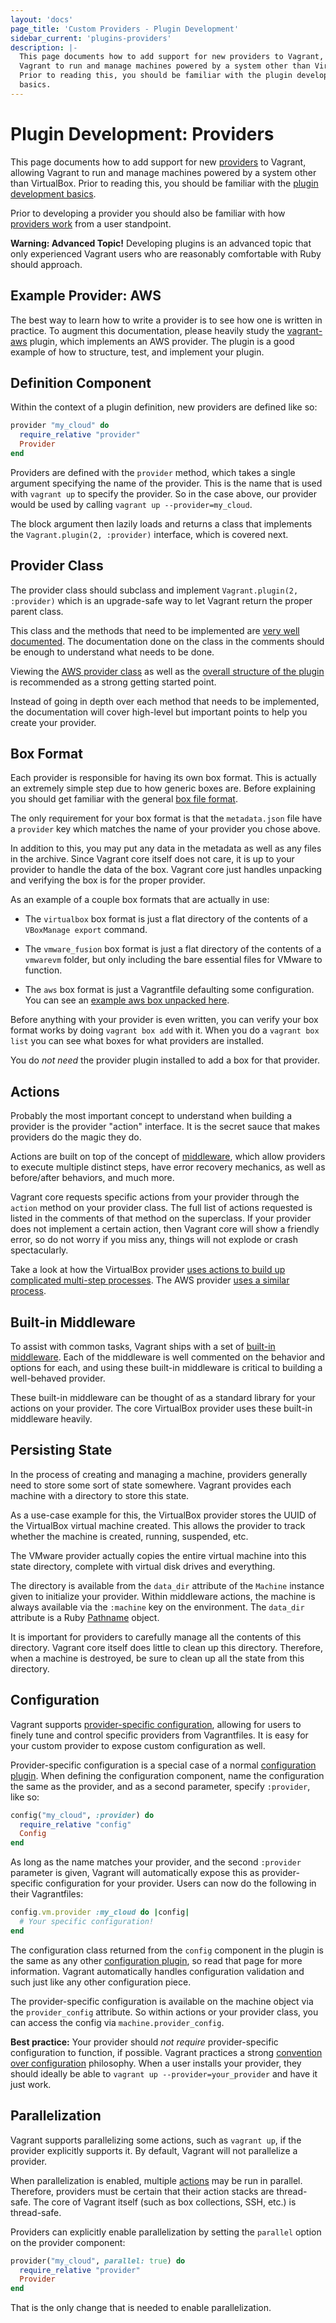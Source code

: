 ```yaml
---
layout: 'docs'
page_title: 'Custom Providers - Plugin Development'
sidebar_current: 'plugins-providers'
description: |-
  This page documents how to add support for new providers to Vagrant, allowing
  Vagrant to run and manage machines powered by a system other than VirtualBox.
  Prior to reading this, you should be familiar with the plugin development
  basics.
---
```


# Plugin Development: Providers

This page documents how to add support for new [providers](/docs/providers/)
to Vagrant, allowing Vagrant to run and manage machines powered by a
system other than VirtualBox. Prior to reading this, you should be familiar
with the [plugin development basics](/docs/plugins/development-basics.html).

Prior to developing a provider you should also be familiar with how
[providers work](/docs/providers/) from
a user standpoint.

<div class="alert alert-warning">
  <strong>Warning: Advanced Topic!</strong> Developing plugins is an
  advanced topic that only experienced Vagrant users who are reasonably
  comfortable with Ruby should approach.
</div>

## Example Provider: AWS

The best way to learn how to write a provider is to see how one is
written in practice. To augment this documentation, please heavily
study the [vagrant-aws](https://github.com/mitchellh/vagrant-aws) plugin,
which implements an AWS provider. The plugin is a good example of how to
structure, test, and implement your plugin.

## Definition Component

Within the context of a plugin definition, new providers are defined
like so:

```ruby
provider "my_cloud" do
  require_relative "provider"
  Provider
end
```

Providers are defined with the `provider` method, which takes a single
argument specifying the name of the provider. This is the name that is
used with `vagrant up` to specify the provider. So in the case above,
our provider would be used by calling `vagrant up --provider=my_cloud`.

The block argument then lazily loads and returns a class that
implements the `Vagrant.plugin(2, :provider)` interface, which is covered
next.

## Provider Class

The provider class should subclass and implement
`Vagrant.plugin(2, :provider)` which is an upgrade-safe way to let Vagrant
return the proper parent class.

This class and the methods that need to be implemented are
[very well documented](https://github.com/hashicorp/vagrant/blob/master/lib/vagrant/plugin/v2/provider.rb). The documentation done on the class in the comments should be
enough to understand what needs to be done.

Viewing the [AWS provider class](https://github.com/mitchellh/vagrant-aws/blob/master/lib/vagrant-aws/provider.rb) as well as the
[overall structure of the plugin](https://github.com/mitchellh/vagrant-aws) is recommended as a strong getting started point.

Instead of going in depth over each method that needs to be implemented,
the documentation will cover high-level but important points to help you
create your provider.

## Box Format

Each provider is responsible for having its own box format. This is
actually an extremely simple step due to how generic boxes are. Before
explaining you should get familiar with the general
[box file format](/docs/boxes/format.html).

The only requirement for your box format is that the `metadata.json`
file have a `provider` key which matches the name of your provider you
chose above.

In addition to this, you may put any data in the metadata as well
as any files in the archive. Since Vagrant core itself does not care,
it is up to your provider to handle the data of the box. Vagrant core
just handles unpacking and verifying the box is for the proper
provider.

As an example of a couple box formats that are actually in use:

- The `virtualbox` box format is just a flat directory of the contents
  of a `VBoxManage export` command.

- The `vmware_fusion` box format is just a flat directory of the
  contents of a `vmwarevm` folder, but only including the bare essential
  files for VMware to function.

- The `aws` box format is just a Vagrantfile defaulting some configuration.
  You can see an [example aws box unpacked here](https://github.com/mitchellh/vagrant-aws/tree/master/example_box).

Before anything with your provider is even written, you can verify
your box format works by doing `vagrant box add` with it. When you do
a `vagrant box list` you can see what boxes for what providers are installed.

You do _not need_ the provider plugin installed to add a box for that
provider.

<a name="actions"></a>

## Actions

Probably the most important concept to understand when building a
provider is the provider "action" interface. It is the secret sauce that
makes providers do the magic they do.

Actions are built on top of the concept of
[middleware](https://github.com/mitchellh/middleware), which
allow providers to execute multiple distinct steps, have error recovery
mechanics, as well as before/after behaviors, and much more.

Vagrant core requests specific actions from your provider through the
`action` method on your provider class. The full list of actions requested
is listed in the comments of that method on the superclass. If your
provider does not implement a certain action, then Vagrant core will show
a friendly error, so do not worry if you miss any, things will not explode
or crash spectacularly.

Take a look at how the VirtualBox provider
[uses actions to build up complicated multi-step processes](https://github.com/hashicorp/vagrant/blob/master/plugins/providers/virtualbox/action.rb#L287). The AWS provider [uses a similar process](https://github.com/mitchellh/vagrant-aws/blob/master/lib/vagrant-aws/action.rb).

## Built-in Middleware

To assist with common tasks, Vagrant ships with a set of
[built-in middleware](https://github.com/hashicorp/vagrant/tree/master/lib/vagrant/action/builtin). Each of the middleware is well commented on the behavior and options
for each, and using these built-in middleware is critical to building
a well-behaved provider.

These built-in middleware can be thought of as a standard library for
your actions on your provider. The core VirtualBox provider uses these
built-in middleware heavily.

## Persisting State

In the process of creating and managing a machine, providers generally need
to store some sort of state somewhere. Vagrant provides each machine with
a directory to store this state.

As a use-case example for this, the VirtualBox provider stores the UUID
of the VirtualBox virtual machine created. This allows the provider to track
whether the machine is created, running, suspended, etc.

The VMware provider actually copies the entire virtual machine into this
state directory, complete with virtual disk drives and everything.

The directory is available from the `data_dir` attribute of the `Machine`
instance given to initialize your provider. Within middleware actions, the
machine is always available via the `:machine` key on the environment. The
`data_dir` attribute is a Ruby [Pathname](http://www.ruby-doc.org/stdlib-1.9.3/libdoc/pathname/rdoc/Pathname.html) object.

It is important for providers to carefully manage all the contents of
this directory. Vagrant core itself does little to clean up this directory.
Therefore, when a machine is destroyed, be sure to clean up all the state
from this directory.

## Configuration

Vagrant supports [provider-specific configuration](/docs/providers/configuration.html),
allowing for users to finely tune and control specific providers from
Vagrantfiles. It is easy for your custom provider to expose custom configuration
as well.

Provider-specific configuration is a special case of a normal
[configuration plugin](/docs/plugins/configuration.html). When defining the
configuration component, name the configuration the same as the provider,
and as a second parameter, specify `:provider`, like so:

```ruby
config("my_cloud", :provider) do
  require_relative "config"
  Config
end
```

As long as the name matches your provider, and the second `:provider`
parameter is given, Vagrant will automatically expose this as provider-specific
configuration for your provider. Users can now do the following in their
Vagrantfiles:

```ruby
config.vm.provider :my_cloud do |config|
  # Your specific configuration!
end
```

The configuration class returned from the `config` component in the plugin
is the same as any other [configuration plugin](/docs/plugins/configuration.html),
so read that page for more information. Vagrant automatically handles
configuration validation and such just like any other configuration piece.

The provider-specific configuration is available on the machine object
via the `provider_config` attribute. So within actions or your provider class,
you can access the config via `machine.provider_config`.

<div class="alert alert-info">
  <strong>Best practice:</strong> Your provider should <em>not require</em>
  provider-specific configuration to function, if possible. Vagrant
  practices a strong <a href="https://en.wikipedia.org/wiki/Convention_over_configuration">convention over configuration</a>
  philosophy. When a user installs your provider, they should ideally
  be able to <code>vagrant up --provider=your_provider</code> and
  have it just work.
</div>

## Parallelization

Vagrant supports parallelizing some actions, such as `vagrant up`, if the
provider explicitly supports it. By default, Vagrant will not parallelize a
provider.

When parallelization is enabled, multiple [actions](#actions) may be run
in parallel. Therefore, providers must be certain that their action stacks
are thread-safe. The core of Vagrant itself (such as box collections, SSH,
etc.) is thread-safe.

Providers can explicitly enable parallelization by setting the `parallel`
option on the provider component:

```ruby
provider("my_cloud", parallel: true) do
  require_relative "provider"
  Provider
end
```

That is the only change that is needed to enable parallelization.
